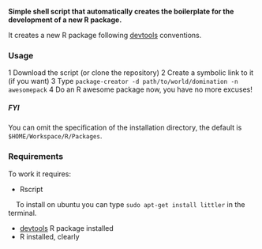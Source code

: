 **Simple shell script that automatically creates the boilerplate for the development of a new R package.**

It creates a new R package following [devtools](https://github.com/hadley/devtools) conventions.

### Usage

1 Download the script (or clone the repository)
2 Create a symbolic link to it (if you want)
3 Type `package-creator -d path/to/world/domination -n awesomepack`
4 Do an R awesome package now, you have no more excuses!

##### FYI

You can omit the specification of the installation directory, the default is `$HOME/Workspace/R/Packages`.

### Requirements

To work it requires:
* Rscript

&nbsp;&nbsp;&nbsp;&nbsp;To install on ubuntu you can type `sudo apt-get install littler` in the terminal.
* [devtools](https://github.com/hadley/devtools) R package installed
* R installed, clearly